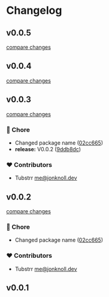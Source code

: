 # Changelog

## v0.0.5

[compare changes](https://github.com/tubstrr/seo/compare/v0.0.4...v0.0.5)

## v0.0.4

[compare changes](https://github.com/tubstrr/seo/compare/v0.0.3...v0.0.4)

## v0.0.3

[compare changes](https://github.com/tubstrr/seo/compare/v0.0.1...v0.0.3)

### 🏡 Chore

- Changed package name ([02cc665](https://github.com/tubstrr/seo/commit/02cc665))
- **release:** V0.0.2 ([9ddb8dc](https://github.com/tubstrr/seo/commit/9ddb8dc))

### ❤️ Contributors

- Tubstrr <me@jonknoll.dev>

## v0.0.2

[compare changes](https://github.com/tubstrr/seo/compare/v0.0.1...v0.0.2)

### 🏡 Chore

- Changed package name ([02cc665](https://github.com/tubstrr/seo/commit/02cc665))

### ❤️ Contributors

- Tubstrr <me@jonknoll.dev>

## v0.0.1
